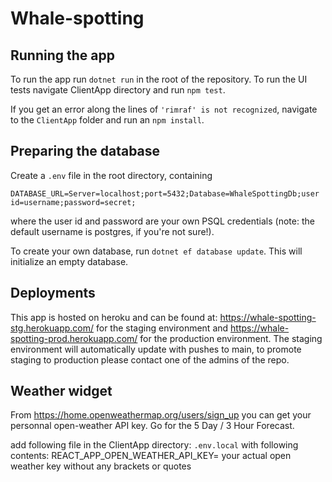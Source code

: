# Whale-spotting

## Running the app
To run the app run `dotnet run` in the root of the repository.
To run the UI tests navigate ClientApp directory and run `npm test`.

If you get an error along the lines of `'rimraf' is not recognized`, navigate to the `ClientApp` folder and run an `npm install`.

## Preparing the database
Create a `.env` file in the root directory, containing
```
DATABASE_URL=Server=localhost;port=5432;Database=WhaleSpottingDb;user id=username;password=secret;
```
where the user id and password are your own PSQL credentials (note: the default username is postgres, if you're not sure!). 

To create your own database, run `dotnet ef database update`. This will initialize an empty database.

## Deployments

This app is hosted on heroku and can be found at: https://whale-spotting-stg.herokuapp.com/ for the staging environment and https://whale-spotting-prod.herokuapp.com/ for the production environment. The staging environment will automatically update with pushes to main, to promote staging to production please contact one of the admins of the repo.

## Weather widget

From https://home.openweathermap.org/users/sign_up you can get your personnal open-weather API key. Go for the 5 Day / 3 Hour Forecast.

add following file in the ClientApp directory: `.env.local`
with following contents:
REACT_APP_OPEN_WEATHER_API_KEY= your actual open weather key without any brackets or quotes
